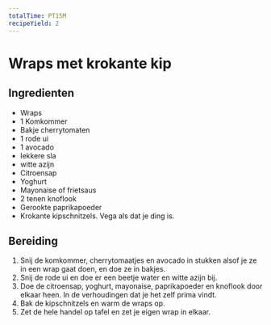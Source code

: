 ```yaml
---
totalTime: PT15M
recipeYield: 2
---
```


# Wraps met krokante kip

## Ingredienten

- Wraps
- 1 Komkommer
- Bakje cherrytomaten
- 1 rode ui
- 1 avocado
- lekkere sla
- witte azijn
- Citroensap
- Yoghurt
- Mayonaise of frietsaus
- 2 tenen knoflook
- Gerookte paprikapoeder
- Krokante kipschnitzels. Vega als dat je ding is.

## Bereiding

1. Snij de komkommer, cherrytomaatjes en avocado in stukken alsof je ze in een wrap gaat doen, en doe ze in bakjes.
2. Snij de rode ui en doe er een beetje water en witte azijn bij.
3. Doe de citroensap, yoghurt, mayonaise, paprikapoeder en knoflook door elkaar heen. In de verhoudingen dat je het zelf prima vindt.
4. Bak de kipschnitzels en warm de wraps op.
5. Zet de hele handel op tafel en zet je eigen wrap in elkaar.
